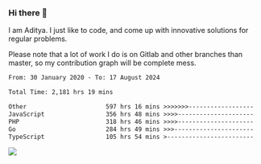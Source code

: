 ### Hi there 👋

I am Aditya. I just like to code, and come up with innovative solutions for regular problems.

Please note that a lot of work I do is on Gitlab and other branches than master, so my contribution graph will be complete mess.

<!--START_SECTION:waka-->

```txt
From: 30 January 2020 - To: 17 August 2024

Total Time: 2,181 hrs 19 mins

Other                      597 hrs 16 mins >>>>>>>------------------   27.38 %
JavaScript                 356 hrs 48 mins >>>>---------------------   16.36 %
PHP                        318 hrs 46 mins >>>>---------------------   14.61 %
Go                         284 hrs 49 mins >>>----------------------   13.06 %
TypeScript                 105 hrs 54 mins >------------------------   04.86 %
```

<!--END_SECTION:waka-->

![](https://komarev.com/ghpvc/?username=BrainBuzzer)

